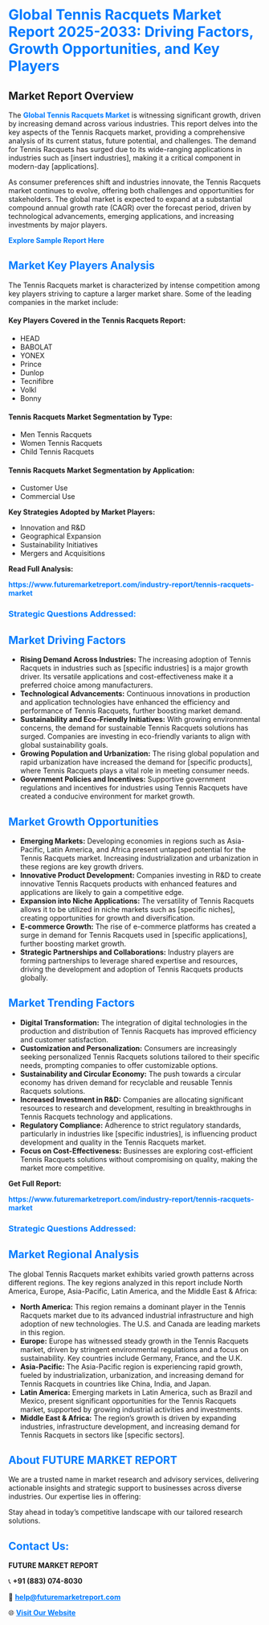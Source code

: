 <h1 style="color: #007BFF;">Global Tennis Racquets Market Report 2025-2033: Driving Factors, Growth Opportunities, and Key Players</h1>

<section id="overview">
<h2>Market Report Overview</h2>
<p>The <a href="https://www.futuremarketreport.com/industry-report/tennis-racquets-market" style="color: #007BFF; text-decoration: none;"><strong>Global Tennis Racquets Market</strong></a> is witnessing significant growth, driven by increasing demand across various industries. This report delves into the key aspects of the Tennis Racquets market, providing a comprehensive analysis of its current status, future potential, and challenges. The demand for Tennis Racquets has surged due to its wide-ranging applications in industries such as [insert industries], making it a critical component in modern-day [applications].</p>
<p>As consumer preferences shift and industries innovate, the Tennis Racquets market continues to evolve, offering both challenges and opportunities for stakeholders. The global market is expected to expand at a substantial compound annual growth rate (CAGR) over the forecast period, driven by technological advancements, emerging applications, and increasing investments by major players.</p>
</section>

<section id="overview">
<p><a href="https://www.futuremarketreport.com/request-sample/reportId=56333" style="color: #007BFF; text-decoration: none;"><strong>Explore Sample Report Here</strong></a></p>
</section>

<section id="key-players">
<h2 style="color: #007BFF;">Market Key Players Analysis</h2>
<p>The Tennis Racquets market is characterized by intense competition among key players striving to capture a larger market share. Some of the leading companies in the market include:</p>
<h4>Key Players Covered in the Tennis Racquets Report:</h4>
<ul><li>HEAD</li><li>BABOLAT</li><li>YONEX</li><li>Prince</li><li>Dunlop</li><li>Tecnifibre</li><li>Volkl</li><li>Bonny</li></ul>
<h4>Tennis Racquets Market Segmentation by Type:</h4>
<ul><li>Men Tennis Racquets</li><li>Women Tennis Racquets</li><li>Child Tennis Racquets</li></ul>

<h4>Tennis Racquets Market Segmentation by Application:</h4>
<ul><li>Customer Use</li><li>Commercial Use</li></ul>
<p><strong>Key Strategies Adopted by Market Players:</strong></p>
<ul>
<li>Innovation and R&D</li>
<li>Geographical Expansion</li>
<li>Sustainability Initiatives</li>
<li>Mergers and Acquisitions</li>
</ul>
</section>

<section>
<p><strong>Read Full Analysis: </strong></p><a href="https://www.futuremarketreport.com/industry-report/tennis-racquets-market" style="color: #007BFF; text-decoration: none;"><strong>https://www.futuremarketreport.com/industry-report/tennis-racquets-market</strong></a>
<h3 style="color: #007BFF;">Strategic Questions Addressed:</h3>
</section>

<section id="driving-factors">
<h2 style="color: #007BFF;">Market Driving Factors</h2>
<ul>
<li><strong>Rising Demand Across Industries:</strong> The increasing adoption of Tennis Racquets in industries such as [specific industries] is a major growth driver. Its versatile applications and cost-effectiveness make it a preferred choice among manufacturers.</li>
<li><strong>Technological Advancements:</strong> Continuous innovations in production and application technologies have enhanced the efficiency and performance of Tennis Racquets, further boosting market demand.</li>
<li><strong>Sustainability and Eco-Friendly Initiatives:</strong> With growing environmental concerns, the demand for sustainable Tennis Racquets solutions has surged. Companies are investing in eco-friendly variants to align with global sustainability goals.</li>
<li><strong>Growing Population and Urbanization:</strong> The rising global population and rapid urbanization have increased the demand for [specific products], where Tennis Racquets plays a vital role in meeting consumer needs.</li>
<li><strong>Government Policies and Incentives:</strong> Supportive government regulations and incentives for industries using Tennis Racquets have created a conducive environment for market growth.</li>
</ul>
</section>

<section id="growth-opportunities">
<h2 style="color: #007BFF;">Market Growth Opportunities</h2>
<ul>
<li><strong>Emerging Markets:</strong> Developing economies in regions such as Asia-Pacific, Latin America, and Africa present untapped potential for the Tennis Racquets market. Increasing industrialization and urbanization in these regions are key growth drivers.</li>
<li><strong>Innovative Product Development:</strong> Companies investing in R&D to create innovative Tennis Racquets products with enhanced features and applications are likely to gain a competitive edge.</li>
<li><strong>Expansion into Niche Applications:</strong> The versatility of Tennis Racquets allows it to be utilized in niche markets such as [specific niches], creating opportunities for growth and diversification.</li>
<li><strong>E-commerce Growth:</strong> The rise of e-commerce platforms has created a surge in demand for Tennis Racquets used in [specific applications], further boosting market growth.</li>
<li><strong>Strategic Partnerships and Collaborations:</strong> Industry players are forming partnerships to leverage shared expertise and resources, driving the development and adoption of Tennis Racquets products globally.</li>
</ul>
</section>

<section id="trending-factors">
<h2 style="color: #007BFF;">Market Trending Factors</h2>
<ul>
<li><strong>Digital Transformation:</strong> The integration of digital technologies in the production and distribution of Tennis Racquets has improved efficiency and customer satisfaction.</li>
<li><strong>Customization and Personalization:</strong> Consumers are increasingly seeking personalized Tennis Racquets solutions tailored to their specific needs, prompting companies to offer customizable options.</li>
<li><strong>Sustainability and Circular Economy:</strong> The push towards a circular economy has driven demand for recyclable and reusable Tennis Racquets solutions.</li>
<li><strong>Increased Investment in R&D:</strong> Companies are allocating significant resources to research and development, resulting in breakthroughs in Tennis Racquets technology and applications.</li>
<li><strong>Regulatory Compliance:</strong> Adherence to strict regulatory standards, particularly in industries like [specific industries], is influencing product development and quality in the Tennis Racquets market.</li>
<li><strong>Focus on Cost-Effectiveness:</strong> Businesses are exploring cost-efficient Tennis Racquets solutions without compromising on quality, making the market more competitive.</li>
</ul>
</section>

<section>
<p><strong>Get Full Report: </strong></p><a href="https://www.futuremarketreport.com/industry-report/tennis-racquets-market" style="color: #007BFF; text-decoration: none;"><strong>https://www.futuremarketreport.com/industry-report/tennis-racquets-market</strong></a>
<h3 style="color: #007BFF;">Strategic Questions Addressed:</h3>
</section>


<section id="regional-analysis">
<h2 style="color: #007BFF;">Market Regional Analysis</h2>
<p>The global Tennis Racquets market exhibits varied growth patterns across different regions. The key regions analyzed in this report include North America, Europe, Asia-Pacific, Latin America, and the Middle East & Africa:</p>
<ul>
<li><strong>North America:</strong> This region remains a dominant player in the Tennis Racquets market due to its advanced industrial infrastructure and high adoption of new technologies. The U.S. and Canada are leading markets in this region.</li>
<li><strong>Europe:</strong> Europe has witnessed steady growth in the Tennis Racquets market, driven by stringent environmental regulations and a focus on sustainability. Key countries include Germany, France, and the U.K.</li>
<li><strong>Asia-Pacific:</strong> The Asia-Pacific region is experiencing rapid growth, fueled by industrialization, urbanization, and increasing demand for Tennis Racquets in countries like China, India, and Japan.</li>
<li><strong>Latin America:</strong> Emerging markets in Latin America, such as Brazil and Mexico, present significant opportunities for the Tennis Racquets market, supported by growing industrial activities and investments.</li>
<li><strong>Middle East & Africa:</strong> The region’s growth is driven by expanding industries, infrastructure development, and increasing demand for Tennis Racquets in sectors like [specific sectors].</li>
</ul>
</section>

<footer>
<h2 style="color: #007BFF;">About FUTURE MARKET REPORT</h2>
<p>We are a trusted name in market research and advisory services, delivering actionable insights and strategic support to businesses across diverse industries. Our expertise lies in offering:</p>

<p>Stay ahead in today’s competitive landscape with our tailored research solutions.</p>

<h2 style="color: #007BFF;">Contact Us:</h2>
<p><strong>FUTURE MARKET REPORT</strong></p>
<p>📞 <strong>+91 (883) 074-8030</strong></p>
<p>📧 <strong><a href="mailto:help@futuremarketreport.com" style="color: #007BFF;">help@futuremarketreport.com</a></strong></p>
<p>🌐 <strong><a href="https://www.futuremarketreport.com/" style="color: #007BFF;">Visit Our Website</a></strong></p>
</footer>
